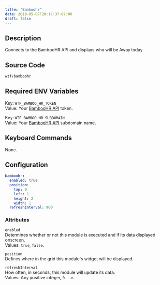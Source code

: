 ```yaml
---
title: "Bamboohr"
date: 2018-05-07T20:17:37-07:00
draft: false
---
```


## Description

Connects to the BambooHR API and displays who will be Away today.

## Source Code

```bash
wtf/bamboohr
```

## Required ENV Variables

<span class="caption">Key:</span> `WTF_BAMBOO_HR_TOKEN` <br />
<span class="caption">Value:</span> Your <a href="https://www.bamboohr.com/api/documentation/">BambooHR API</a> token.

<span class="caption">Key:</span> `WTF_BAMBOO_HR_SUBDOMAIN` <br />
<span class="caption">Value:</span> Your <a href="https://www.bamboohr.com/api/documentation/">BambooHR API</a> subdomain name.

## Keyboard Commands

None.

## Configuration

```yaml
bamboohr:
  enabled: true
  position:
    top: 0
    left: 1
    height: 2
    width: 1
  refreshInterval: 900
```

### Attributes

`enabled` <br />
Determines whether or not this module is executed and if its data displayed onscreen. <br />
Values: `true`, `false`.

`position` <br />
Defines where in the grid this module's widget will be displayed. <br />

`refreshInterval` <br />
How often, in seconds, this module will update its data. <br />
Values: Any positive integer, `0...n`.
